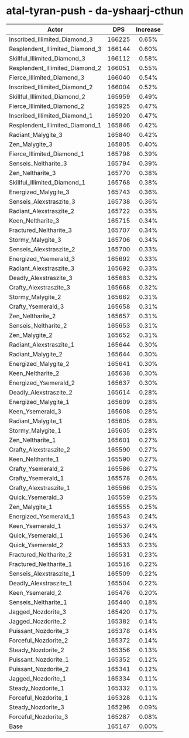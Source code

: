 # atal-tyran-push - da-yshaarj-cthun
| Actor | DPS | Increase |
|---|:---:|:---:|
|Inscribed_Illimited_Diamond_3|166225|0.65%|
|Resplendent_Illimited_Diamond_3|166144|0.60%|
|Skillful_Illimited_Diamond_3|166112|0.58%|
|Resplendent_Illimited_Diamond_2|166051|0.55%|
|Fierce_Illimited_Diamond_3|166040|0.54%|
|Inscribed_Illimited_Diamond_2|166004|0.52%|
|Skillful_Illimited_Diamond_2|165959|0.49%|
|Fierce_Illimited_Diamond_2|165925|0.47%|
|Inscribed_Illimited_Diamond_1|165920|0.47%|
|Resplendent_Illimited_Diamond_1|165846|0.42%|
|Radiant_Malygite_3|165840|0.42%|
|Zen_Malygite_3|165805|0.40%|
|Fierce_Illimited_Diamond_1|165798|0.39%|
|Senseis_Neltharite_3|165794|0.39%|
|Zen_Neltharite_3|165770|0.38%|
|Skillful_Illimited_Diamond_1|165768|0.38%|
|Energized_Malygite_3|165743|0.36%|
|Senseis_Alexstraszite_3|165738|0.36%|
|Radiant_Alexstraszite_2|165722|0.35%|
|Keen_Neltharite_3|165715|0.34%|
|Fractured_Neltharite_3|165707|0.34%|
|Stormy_Malygite_3|165706|0.34%|
|Senseis_Alexstraszite_2|165700|0.33%|
|Energized_Ysemerald_3|165692|0.33%|
|Radiant_Alexstraszite_3|165692|0.33%|
|Deadly_Alexstraszite_3|165683|0.32%|
|Crafty_Alexstraszite_3|165668|0.32%|
|Stormy_Malygite_2|165662|0.31%|
|Crafty_Ysemerald_3|165658|0.31%|
|Zen_Neltharite_2|165657|0.31%|
|Senseis_Neltharite_2|165653|0.31%|
|Zen_Malygite_2|165652|0.31%|
|Radiant_Alexstraszite_1|165644|0.30%|
|Radiant_Malygite_2|165644|0.30%|
|Energized_Malygite_2|165641|0.30%|
|Keen_Neltharite_2|165638|0.30%|
|Energized_Ysemerald_2|165637|0.30%|
|Deadly_Alexstraszite_2|165614|0.28%|
|Energized_Malygite_1|165609|0.28%|
|Keen_Ysemerald_3|165608|0.28%|
|Radiant_Malygite_1|165605|0.28%|
|Stormy_Malygite_1|165605|0.28%|
|Zen_Neltharite_1|165601|0.27%|
|Crafty_Alexstraszite_2|165590|0.27%|
|Keen_Neltharite_1|165590|0.27%|
|Crafty_Ysemerald_2|165586|0.27%|
|Crafty_Ysemerald_1|165578|0.26%|
|Crafty_Alexstraszite_1|165566|0.25%|
|Quick_Ysemerald_3|165559|0.25%|
|Zen_Malygite_1|165555|0.25%|
|Energized_Ysemerald_1|165543|0.24%|
|Keen_Ysemerald_1|165537|0.24%|
|Quick_Ysemerald_1|165536|0.24%|
|Quick_Ysemerald_2|165533|0.23%|
|Fractured_Neltharite_2|165531|0.23%|
|Fractured_Neltharite_1|165516|0.22%|
|Senseis_Alexstraszite_1|165509|0.22%|
|Deadly_Alexstraszite_1|165504|0.22%|
|Keen_Ysemerald_2|165476|0.20%|
|Senseis_Neltharite_1|165440|0.18%|
|Jagged_Nozdorite_3|165420|0.17%|
|Jagged_Nozdorite_2|165382|0.14%|
|Puissant_Nozdorite_3|165378|0.14%|
|Forceful_Nozdorite_2|165372|0.14%|
|Steady_Nozdorite_2|165356|0.13%|
|Puissant_Nozdorite_1|165352|0.12%|
|Puissant_Nozdorite_2|165341|0.12%|
|Jagged_Nozdorite_1|165334|0.11%|
|Steady_Nozdorite_1|165332|0.11%|
|Forceful_Nozdorite_1|165328|0.11%|
|Steady_Nozdorite_3|165296|0.09%|
|Forceful_Nozdorite_3|165287|0.08%|
|Base|165147|0.00%|
